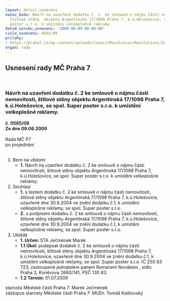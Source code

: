 ```yaml
---
layout: detail_usneseni
nazev_bodu: Návrh na uzavření dodatku č. 2  ke smlouvě o nájmu části nemovitosti,
  štítové stěny  objektu Argentínská 17/1098 Praha 7, k.ú.Holešovice, se spol. Super
  poster s.r.o. k umístění velkoplošné reklamy.
datum_vzniku_usneseni: '2009-06-09 00:00:00'
cislo_usneseni: 0565/09
prilohy:
- https://praha7.cz/wp-content/uploads/councilResolution/Resolutions/18850/30-skmbt_60009052810090.tif
organ: rada
---
```

<div id="ucUsn_pList" class="usn">
	<span><h2>Usnesení rady MČ Praha 7 </h2>
<br></span><div class="standBody">
<span><h3>Návrh na uzavření dodatku č. 2  ke smlouvě o nájmu části nemovitosti, štítové stěny  objektu Argentínská 17/1098 Praha 7, k.ú.Holešovice, se spol. Super poster s.r.o. k umístění velkoplošné reklamy.</h3></span><div class="center">
		<strong>č. 0565/09</strong><br>
	</div>
<div class="center">
		<strong>Ze dne 09.06.2009</strong><br><br>
	</div>Rada MČ P7<br> po projednání<br><br><ol>
<li>Bere na vědomí<ul><li>
<strong>1.</strong> Návrh na uzavření dodatku č. 2  ke smlouvě o nájmu části nemovitosti, štítové stěny  objektu Argentínská 17/1098 Praha 7, k.ú.Holešovice, se spol. Super poster s.r.o. k umístění velkoplošné reklamy.</li></ul>
</li>
<li>Souhlasí<ul>
<li>
<strong>1.</strong> s textem dodatku č. 2  ke smlouvě o nájmu části nemovitosti,  štítové stěny  objektu Argentínská 17/1098 Praha 7, k.ú.Holešovice, uzavřené dne 30.9.2004 ve znění dodatku č.1,  k umístění velkoplošné reklamy, se spol. Super poster s.r.o.</li>
<li>
<strong>2.</strong> s podpisem dodatku č. 2  ke smlouvě o nájmu části nemovitosti,  štítové stěny  objektu Argentínská 17/1098 Praha 7, k.ú.Holešovice, uzavřené dne 30.9.2004 ve znění dodatku č.1,  k umístění velkoplošné reklamy, se spol. Super poster s.r.o.        </li>
</ul>
</li>
<li>Ukládá<ul>
<li>
<strong>1. Určen: </strong>STA Ječmének Marek</li>
<li>
<strong>1.1 Úkol: </strong>podepsat  dodatek č. 2  ke smlouvě o nájmu části nemovitosti,  štítové stěny  objektu Argentínská 17/1098 Praha 7, k.ú.Holešovice, uzavřené dne 30.9.2004 ve znění dodatku č.1, k umístění velkoplošné reklamy, se spol. Super poster s.r.o.  IČ 250 63 723, zastoupené jednatelem panem Romanem Novákem , sídlo Praha 3, Koněvova 2660/141, PSČ 130 83.</li>
<li>
<strong>1.2 Termín: </strong>01.07.2009</li>
</ul>
</li>
</ol>starosta Městské části Praha 7: Marek Ječmének<br>zástupce starosty Městské části Praha 7: MUDr. Tomáš Kaštovský 
</div>
</div>